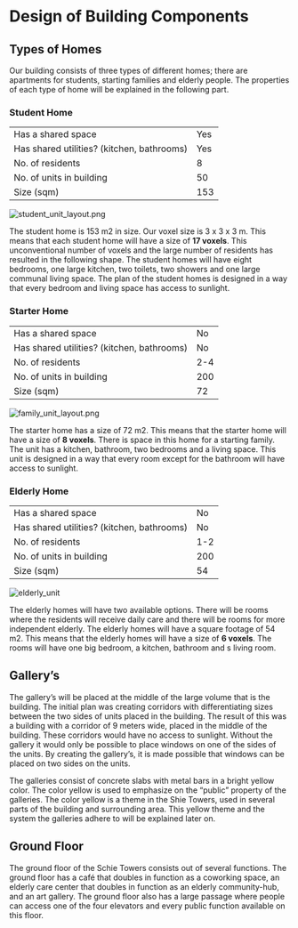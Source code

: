 # Design of Building Components

## Types of Homes

Our building consists of three types of different homes;
there are apartments for students, starting families and elderly people.
The properties of each type of home will be explained in the following part.

### Student Home

|                                            |     |
|--------------------------------------------|-----|
| Has a shared space                         | Yes |
| Has shared utilities? (kitchen, bathrooms) | Yes |
| No. of residents                           | 8   |
| No. of units in building                   | 50  |
| Size (sqm)                                 | 153 |

![student_unit_layout.png](student_unit_layout.png)

The student home is 153 m2 in size. Our voxel size is 3 x 3 x 3 m.
This means that each student home will have a size of **17 voxels**.
This unconventional number of voxels and the large number of residents has resulted in the following shape.
The student homes will have eight bedrooms, one large kitchen, two toilets, two showers and one large communal living space.
The plan of the student homes is designed in a way that every bedroom and living space has access to sunlight.


### Starter Home

|                                            |     |
|--------------------------------------------|-----|
| Has a shared space                         | No  |
| Has shared utilities? (kitchen, bathrooms) | No  |
| No. of residents                           | 2-4 |
| No. of units in building                   | 200 |
| Size (sqm)                                 | 72  |


![family_unit_layout.png](family_unit_layout.png)


The starter home has a size of 72 m2. This means that the starter home will have a size of **8 voxels**. 
There is space in this home for a starting family. The unit has a kitchen, bathroom, two bedrooms and a living space.
This unit is designed in a way that every room except for the bathroom will have access to sunlight.


### Elderly Home

|                                            |     |
|--------------------------------------------|-----|
| Has a shared space                         | No  |
| Has shared utilities? (kitchen, bathrooms) | No  |
| No. of residents                           | 1-2 |
| No. of units in building                   | 200 |
| Size (sqm)                                 | 54  |


![elderly_unit](elderly_unit)

The elderly homes will have two available options.
There will be rooms where the residents will receive daily care and there will be rooms for more independent elderly. 
The elderly homes will have a square footage of 54 m2. This means that the elderly homes will have a size of **6 voxels**.
The rooms will have one big bedroom, a kitchen, bathroom and s living room. 


## Gallery’s

The gallery’s will be placed at the middle of the large volume that is the building. 
The initial plan was creating corridors with differentiating sizes between the two sides of units placed in the building. 
The result of this was a building with a corridor of 9 meters wide, placed in the middle of the building. 
These corridors would have no access to sunlight. 
Without the gallery it would only be possible to place windows on one of the sides of the units. 
By creating the gallery’s, it is made possible that windows can be placed on two sides on the units.

The galleries consist of concrete slabs with metal bars in a bright yellow color.
The color yellow is used to emphasize on the “public” property of the galleries.
The color yellow is a theme in the Shie Towers, used in several parts of the building and surrounding area. 
This yellow theme and the system the galleries adhere to will be explained later on.


## Ground Floor

The ground floor of the Schie Towers consists out of several functions.
The ground floor has a café that doubles in function as a coworking space, an elderly care center that doubles in function as an elderly community-hub, and an art gallery.
The ground floor also has a large passage where people can access one of the four elevators and every public function available on this floor.